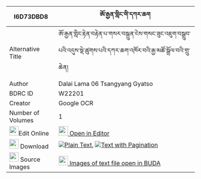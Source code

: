 |I6D73DBD8|ཨོ་རྒྱན་གླིང་གི་དཀར་ཆག 
| --- | --- 
|Alternative Title |ཨོ་རྒྱན་གླིང་རྟེན་བརྟེན་པ་གསར་བསྐྲུན་ངེས་གསང་ཟུང་འཇུག་བསྒྲུབ་པའི་འདུས་སྡེ་ཚུགས་པའི་དཀར་ཆག་འཁོར་བའི་རྒྱ་མཚོ་སྒྲོལ་བའི་གྲུ་ཆེན།
|Author| Dalai Lama 06 Tsangyang Gyatso
|BDRC ID | W22201
|Creator | Google OCR
|Number of Volumes| 1
|<img width="25" src="https://img.icons8.com/color/25/000000/edit-property.png">Edit Online| [<img width="25" src="https://avatars.githubusercontent.com/u/45091458?s=200&v=4"> Open in Editor](http://editor.openpecha.org/I6D73DBD8)
|<img width="25" src="https://img.icons8.com/fluent/48/000000/download-2.png"/>  Download | [![](https://img.icons8.com/color/20/000000/txt.png)Plain Text](https://github.com/Openpecha/I6D73DBD8/releases/download/v1/orgyen_ling_gi_karchak_plain_I6D73DBD8.zip), [![](https://img.icons8.com/color/20/000000/txt.png)Text with Pagination](https://github.com/Openpecha/I6D73DBD8/releases/download/v1/orgyen_ling_gi_karchak_pages_I6D73DBD8.zip)
|<img width="25" src="https://img.icons8.com/plasticine/100/000000/pictures-folder.png"/>  Source Images | [<img width="25" src="https://library.bdrc.io/icons/BUDA-small.svg"> Images of text file open in BUDA](https://library.bdrc.io/show/bdr:W22201)